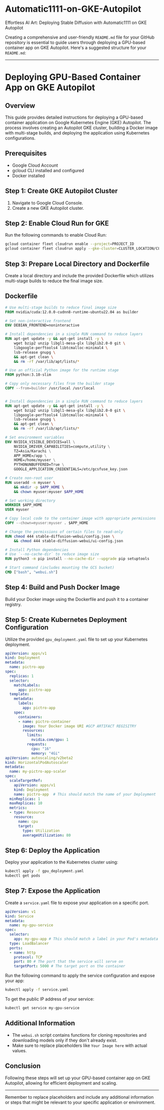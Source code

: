 # Automatic1111-on-GKE-Autopilot
Effortless AI Art: Deploying Stable Diffusion with Automatic1111 on GKE Autopilot

Creating a comprehensive and user-friendly `README.md` file for your GitHub repository is essential to guide users through deploying a GPU-based container app on GKE Autopilot. Here's a suggested structure for your `README.md`:

---

# Deploying GPU-Based Container App on GKE Autopilot

## Overview
This guide provides detailed instructions for deploying a GPU-based container application on Google Kubernetes Engine (GKE) Autopilot. The process involves creating an Autopilot GKE cluster, building a Docker image with multi-stage builds, and deploying the application using Kubernetes configurations.

## Prerequisites
- Google Cloud Account
- gcloud CLI installed and configured
- Docker installed

## Step 1: Create GKE Autopilot Cluster
1. Navigate to Google Cloud Console.
2. Create a new GKE Autopilot cluster.

## Step 2: Enable Cloud Run for GKE
Run the following commands to enable Cloud Run:
```bash
gcloud container fleet cloudrun enable --project=PROJECT_ID
gcloud container fleet cloudrun apply --gke-cluster=CLUSTER_LOCATION/CLUSTER_NAME
```

## Step 3: Prepare Local Directory and Dockerfile
Create a local directory and include the provided Dockerfile which utilizes multi-stage builds to reduce the final image size.

## Dockerfile
```Dockerfile
# Use multi-stage builds to reduce final image size
FROM nvidia/cuda:12.0.0-cudnn8-runtime-ubuntu22.04 as builder

# Set non-interactive frontend
ENV DEBIAN_FRONTEND=noninteractive 

# Install dependencies in a single RUN command to reduce layers
RUN apt-get update -y && apt-get install -y \
    wget bzip2 unzip libgl1-mesa-glx libglib2.0-0 git \
    libgoogle-perftools4 libtcmalloc-minimal4 \
    lsb-release gnupg \
    && apt-get clean \
    && rm -rf /var/lib/apt/lists/*

# Use an official Python image for the runtime stage
FROM python:3.10-slim

# Copy only necessary files from the builder stage
COPY --from=builder /usr/local /usr/local


# Install dependencies in a single RUN command to reduce layers
RUN apt-get update -y && apt-get install -y \
    wget bzip2 unzip libgl1-mesa-glx libglib2.0-0 git \
    libgoogle-perftools4 libtcmalloc-minimal4 \
    lsb-release gnupg \
    && apt-get clean \
    && rm -rf /var/lib/apt/lists/*

# Set environment variables
ENV NVIDIA_VISIBLE_DEVICES=all \
    NVIDIA_DRIVER_CAPABILITIES=compute,utility \
    TZ=Asia/Karachi \
    APP_HOME=/app \
    HOME=/home/myuser \
    PYTHONUNBUFFERED=True \
    GOOGLE_APPLICATION_CREDENTIALS=/etc/gcsfuse_key.json

# Create non-root user
RUN useradd -m myuser \
    && mkdir -p $APP_HOME \
    && chown myuser:myuser $APP_HOME

# Set working directory
WORKDIR $APP_HOME
USER myuser

# Copy local code to the container image with appropriate permissions
COPY --chown=myuser:myuser . $APP_HOME

# Change the permissions of certain files to read-only
RUN chmod 444 stable-diffusion-webui/config.json \
    && chmod 444 stable-diffusion-webui/ui-config.json

# Install Python dependencies
# Use `--no-cache-dir` to reduce image size
RUN python3 -m pip install --no-cache-dir --upgrade pip setuptools

# Start command (includes mounting the GCS bucket)
CMD ["bash", "webui.sh"]
```

## Step 4: Build and Push Docker Image
Build your Docker image using the Dockerfile and push it to a container registry.

## Step 5: Create Kubernetes Deployment Configuration
Utilize the provided `gpu_deployment.yaml` file to set up your Kubernetes deployment.

```yaml
apiVersion: apps/v1
kind: Deployment
metadata:
  name: pictro-app
spec:
  replicas: 1
  selector:
    matchLabels:
      app: pictro-app
  template:
    metadata:
      labels:
        app: pictro-app
    spec:
      containers:
      - name: pictro-container
        image: Your Docker image URI #GCP ARTIFACT REGISITRY
        resources:
          limits:
            nvidia.com/gpu: 1
          requests:
            cpu: "16"
            memory: "4Gi"
apiVersion: autoscaling/v2beta2
kind: HorizontalPodAutoscaler
metadata:
  name: my-pictro-app-scaler
spec:
  scaleTargetRef:
    apiVersion: apps/v1
    kind: Deployment
    name: pictro-app  # This should match the name of your Deployment
  minReplicas: 1
  maxReplicas: 10
  metrics:
  - type: Resource
    resource:
      name: cpu
      target:
        type: Utilization
        averageUtilization: 80

```

## Step 6: Deploy the Application
Deploy your application to the Kubernetes cluster using:
```bash
kubectl apply -f gpu_deployment.yaml
kubectl get pods
```

## Step 7: Expose the Application
Create a `service.yaml` file to expose your application on a specific port.

```yaml
apiVersion: v1
kind: Service
metadata:
  name: my-gpu-service
spec:
  selector:
    app: my-gpu-app # This should match a label in your Pod's metadata
  type: LoadBalancer
  ports:
  - name: http
    protocol: TCP
    port: 80 # The port that the service will serve on
    targetPort: 5000 # The target port on the container

```

Run the following command to apply the service configuration and expose your app:
```bash
kubectl apply -f service.yaml
```

To get the public IP address of your service:
```bash
kubectl get service my-gpu-service
```

## Additional Information
- The `webui.sh` script contains functions for cloning repositories and downloading models only if they don't already exist.
- Make sure to replace placeholders like `Your Image here` with actual values.

## Conclusion
Following these steps will set up your GPU-based container app on GKE Autopilot, allowing for efficient deployment and scaling.

---

Remember to replace placeholders and include any additional information or steps that might be relevant to your specific application or environment.

